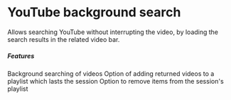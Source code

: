 # YouTube background search

Allows searching YouTube without interrupting the video, by loading the search results in the related video bar.

##### Features
Background searching of videos
Option of adding returned videos to a playlist which lasts the session
Option to remove items from the session's playlist
